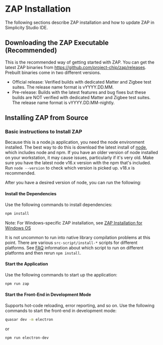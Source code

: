 # ZAP Installation

The following sections describe ZAP installation and how to update ZAP in Simplicity Studio IDE.


## Downloading the ZAP Executable (Recommended)

This is the recommended way of getting started with ZAP. You can get the latest ZAP binaries from https://github.com/project-chip/zap/releases. Prebuilt binaries come in two different versions.

- Official release: Verified builds with dedicated Matter and Zigbee test suites. The release name format is vYYYY.DD.MM.
- Pre-release: Builds with the latest features and bug fixes but these builds are NOT verified with dedicated Matter and Zigbee test suites. The release name format is vYYYY.DD.MM-nightly.


## Installing ZAP from Source

### Basic instructions to Install ZAP

Because this is a node.js application, you need the node environment installed. The best way to do this is download the latest install of [node](https://nodejs.org/en/download/), which includes node and npm. If you have an older version of node installed on your workstation, it may cause issues, particularly if it's very old. Make sure you have the latest node v16.x version with the npm that's included. Run `node --version` to check which version is picked up. v18.x is recommended.

After you have a desired version of node, you can run the following:

#### Install the Dependencies

Use the following commands to install dependencies:

```bash
npm install
```
Note: For Windows-specific ZAP installation, see [ZAP Installation for Windows OS](zap-installation-windows.md)

It is not uncommon to run into native library compilation problems at this point.
There are various `src-script/install-*` scripts for different platforms. See [FAQ](faq.md) information about which script to run on different platforms and then rerun `npm install`.

#### Start the Application

Use the following commands to start up the application:

```bash
npm run zap
```

#### Start the Front-End in Development Mode

Supports hot-code reloading, error reporting, and so on.
Use the following commands to start the front-end in development mode:

```bash
quasar dev -m electron
```

or

```bash
npm run electron-dev
```